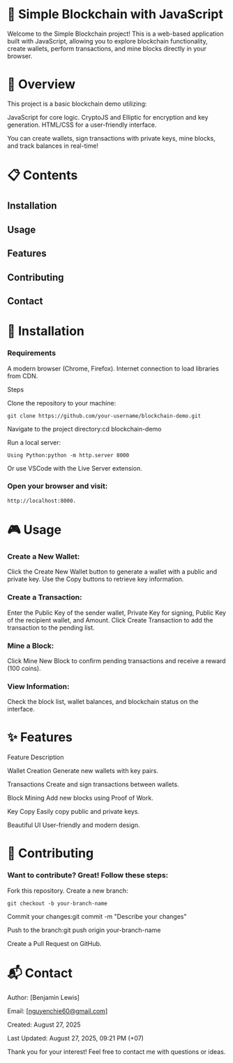 # 🎉 Simple Blockchain with JavaScript


Welcome to the Simple Blockchain project! This is a web-based application built with JavaScript, allowing you to explore blockchain functionality, create wallets, perform transactions, and mine blocks directly in your browser.
# 🌟 Overview
This project is a basic blockchain demo utilizing:

JavaScript for core logic.
CryptoJS and Elliptic for encryption and key generation.
HTML/CSS for a user-friendly interface.

You can create wallets, sign transactions with private keys, mine blocks, and track balances in real-time!
# 📋 Contents

## Installation
## Usage
## Features
## Contributing
## Contact

# 🚀 Installation
### Requirements

A modern browser (Chrome, Firefox).
Internet connection to load libraries from CDN.

Steps

Clone the repository to your machine:
```
git clone https://github.com/your-username/blockchain-demo.git
```

Navigate to the project directory:cd blockchain-demo


Run a local server:
```
Using Python:python -m http.server 8000
```

Or use VSCode with the Live Server extension.


### Open your browser and visit: 
```
http://localhost:8000.
```
# 🎮 Usage

### Create a New Wallet:

Click the Create New Wallet button to generate a wallet with a public and private key.
Use the Copy buttons to retrieve key information.


### Create a Transaction:

Enter the Public Key of the sender wallet, Private Key for signing, Public Key of the recipient wallet, and Amount.
Click Create Transaction to add the transaction to the pending list.


### Mine a Block:

Click Mine New Block to confirm pending transactions and receive a reward (100 coins).


### View Information:

Check the block list, wallet balances, and blockchain status on the interface.



# ✨ Features



Feature
Description



Wallet Creation
Generate new wallets with key pairs.


Transactions
Create and sign transactions between wallets.


Block Mining
Add new blocks using Proof of Work.


Key Copy
Easily copy public and private keys.


Beautiful UI
User-friendly and modern design.


# 🤝 Contributing
### Want to contribute? Great! Follow these steps:

Fork this repository.
Create a new branch:
```
git checkout -b your-branch-name
```

Commit your changes:git commit -m "Describe your changes"


Push to the branch:git push origin your-branch-name


Create a Pull Request on GitHub.

# 📬 Contact

Author: [Benjamin Lewis]

Email: [nguyenchie60@gmail.com]

Created: August 27, 2025

Last Updated: August 27, 2025, 09:21 PM (+07)

Thank you for your interest! Feel free to contact me with questions or ideas.
